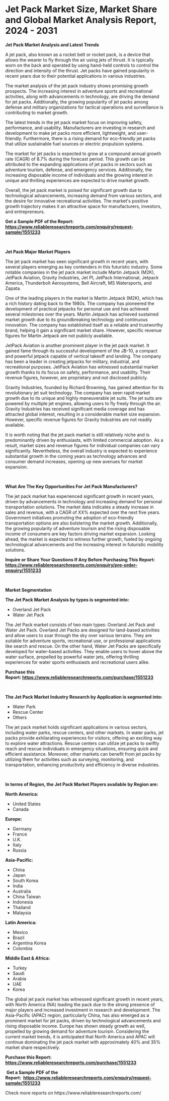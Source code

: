 <p><h1>Jet Pack Market Size, Market Share and Global Market Analysis Report, 2024 - 2031</h1></p><p><strong>Jet Pack Market Analysis and Latest Trends</strong></p>
<p><p>A jet pack, also known as a rocket belt or rocket pack, is a device that allows the wearer to fly through the air using jets of thrust. It is typically worn on the back and operated by using hand-held controls to control the direction and intensity of the thrust. Jet packs have gained popularity in recent years due to their potential applications in various industries.</p><p>The market analysis of the jet pack industry shows promising growth prospects. The increasing interest in adventure sports and recreational activities, along with advancements in technology, are driving the demand for jet packs. Additionally, the growing popularity of jet packs among defense and military organizations for tactical operations and surveillance is contributing to market growth.</p><p>The latest trends in the jet pack market focus on improving safety, performance, and usability. Manufacturers are investing in research and development to make jet packs more efficient, lightweight, and user-friendly. Furthermore, there is a rising demand for eco-friendly jet packs that utilize sustainable fuel sources or electric propulsion systems.</p><p>The market for jet packs is expected to grow at a compound annual growth rate (CAGR) of 8.7% during the forecast period. This growth can be attributed to the expanding applications of jet packs in sectors such as adventure tourism, defense, and emergency services. Additionally, the increasing disposable income of individuals and the growing interest in unique and thrilling experiences are expected to drive market growth.</p><p>Overall, the jet pack market is poised for significant growth due to technological advancements, increasing demand from various sectors, and the desire for innovative recreational activities. The market's positive growth trajectory makes it an attractive space for manufacturers, investors, and entrepreneurs.</p></p>
<p><strong>Get a Sample PDF of the Report:&nbsp; <a href="https://www.reliableresearchreports.com/enquiry/request-sample/1551233">https://www.reliableresearchreports.com/enquiry/request-sample/1551233</a></strong></p>
<p>&nbsp;</p>
<p><strong>Jet Pack Major Market Players</strong></p>
<p><p>The jet pack market has seen significant growth in recent years, with several players emerging as key contenders in this futuristic industry. Some notable companies in the jet pack market include Martin Jetpack (M2K), JetPack Aviation, Gravity Industries, Jet PI, JetPack International, Jetpack America, Thunderbolt Aerosystems, Bell Aircraft, MS Watersports, and Zapata.</p><p>One of the leading players in the market is Martin Jetpack (M2K), which has a rich history dating back to the 1980s. The company has pioneered the development of practical jetpacks for personal use and has achieved several milestones over the years. Martin Jetpack has achieved sustained market growth due to its groundbreaking technology and continuous innovation. The company has established itself as a reliable and trustworthy brand, helping it gain a significant market share. However, specific revenue figures for Martin Jetpack are not publicly available.</p><p>JetPack Aviation is another prominent player in the jet pack market. It gained fame through its successful development of the JB-10, a compact and powerful jetpack capable of vertical takeoff and landing. The company has been a leader in creating jetpacks for military, industrial, and recreational purposes. JetPack Aviation has witnessed substantial market growth thanks to its focus on safety, performance, and usability. Their revenue figures, however, are proprietary and not disclosed publicly.</p><p>Gravity Industries, founded by Richard Browning, has gained attention for its revolutionary jet suit technology. The company has seen rapid market growth due to its unique and highly maneuverable jet suits. The jet suits are powered by multiple jet engines, allowing users to fly freely through the air. Gravity Industries has received significant media coverage and has attracted global interest, resulting in a considerable market size expansion. However, specific revenue figures for Gravity Industries are not readily available.</p><p>It is worth noting that the jet pack market is still relatively niche and is predominantly driven by enthusiasts, with limited commercial adoption. As a result, market sizes and revenue figures for individual companies can vary significantly. Nevertheless, the overall industry is expected to experience substantial growth in the coming years as technology advances and consumer demand increases, opening up new avenues for market expansion.</p></p>
<p>&nbsp;</p>
<p><strong>What Are The Key Opportunities For Jet Pack Manufacturers?</strong></p>
<p><p>The jet pack market has experienced significant growth in recent years, driven by advancements in technology and increasing demand for personal transportation solutions. The market data indicates a steady increase in sales and revenue, with a CAGR of XX% expected over the next five years. Government initiatives promoting the adoption of eco-friendly transportation options are also bolstering the market growth. Additionally, the growing popularity of adventure tourism and the rising disposable income of consumers are key factors driving market expansion. Looking ahead, the market is expected to witness further growth, fueled by ongoing technological advancements and the increasing interest in futuristic mobility solutions.</p></p>
<p><strong>Inquire or Share Your Questions If Any Before Purchasing This Report: <a href="https://www.reliableresearchreports.com/enquiry/pre-order-enquiry/1551233">https://www.reliableresearchreports.com/enquiry/pre-order-enquiry/1551233</a></strong></p>
<p>&nbsp;</p>
<p><strong>Market Segmentation</strong></p>
<p><strong>The Jet Pack Market Analysis by types is segmented into:</strong></p>
<p><ul><li>Overland Jet Pack</li><li>Water Jet Pack</li></ul></p>
<p><p>The Jet Pack market consists of two main types: Overland Jet Pack and Water Jet Pack. Overland Jet Packs are designed for land-based activities and allow users to soar through the sky over various terrains. They are suitable for adventure sports, recreational use, or professional applications like search and rescue. On the other hand, Water Jet Packs are specifically developed for water-based activities. They enable users to hover above the water surface, propelled by powerful water jets, offering thrilling experiences for water sports enthusiasts and recreational users alike.</p></p>
<p><strong>Purchase this Report:&nbsp;<a href="https://www.reliableresearchreports.com/purchase/1551233">https://www.reliableresearchreports.com/purchase/1551233</a></strong></p>
<p>&nbsp;</p>
<p><strong>The Jet Pack Market Industry Research by Application is segmented into:</strong></p>
<p><ul><li>Water Park</li><li>Rescue Center</li><li>Others</li></ul></p>
<p><p>The jet pack market holds significant applications in various sectors, including water parks, rescue centers, and other markets. In water parks, jet packs provide exhilarating experiences for visitors, offering an exciting way to explore water attractions. Rescue centers can utilize jet packs to swiftly reach and rescue individuals in emergency situations, ensuring quick and efficient assistance. Moreover, other markets can benefit from jet packs by utilizing them for activities such as surveying, monitoring, and transportation, enhancing productivity and efficiency in diverse industries.</p></p>
<p>&nbsp;</p>
<p><strong>In terms of Region, the Jet Pack Market Players available by Region are:</strong></p>
<p>
    <p> <strong> North America: </strong>
        <ul>
            <li>United States</li>
            <li>Canada</li>
        </ul>
        </p> 
    <p> <strong> Europe: </strong>
        <ul>
            <li>Germany</li>
            <li>France</li>
            <li>U.K.</li>
            <li>Italy</li>
            <li>Russia</li>
        </ul>
        </p> 
    <p> <strong> Asia-Pacific: </strong>
        <ul>
            <li>China</li>
            <li>Japan</li>
            <li>South Korea</li>
            <li>India</li>
            <li>Australia</li>
            <li>China Taiwan</li>
            <li>Indonesia</li>
            <li>Thailand</li>
            <li>Malaysia</li>
        </ul>
        </p> 
    <p> <strong> Latin America: </strong>
        <ul>
            <li>Mexico</li>
            <li>Brazil</li>
            <li>Argentina Korea</li>
            <li>Colombia</li>
        </ul>
        </p> 
    <p> <strong> Middle East & Africa: </strong>
        <ul>
            <li>Turkey</li>
            <li>Saudi</li>
            <li>Arabia</li>
            <li>UAE</li>
            <li>Korea</li>
        </ul>
    </p>
    </p>
<p><p>The global jet pack market has witnessed significant growth in recent years, with North America (NA) leading the pack due to the strong presence of major players and increased investment in research and development. The Asia-Pacific (APAC) region, particularly China, has also emerged as a prominent market for jet packs, driven by technological advancements and rising disposable income. Europe has shown steady growth as well, propelled by growing demand for adventure tourism. Considering the current market trends, it is anticipated that North America and APAC will continue dominating the jet pack market with approximately 40% and 35% market share respectively.</p></p>
<p><strong>Purchase this Report: <a href="https://www.reliableresearchreports.com/purchase/1551233">https://www.reliableresearchreports.com/purchase/1551233</a></strong></p>
<p>&nbsp;<strong>Get a Sample PDF of the Report:&nbsp;&nbsp;<a href="https://www.reliableresearchreports.com/enquiry/request-sample/1551233">https://www.reliableresearchreports.com/enquiry/request-sample/1551233</a></strong></p>
<p><strong></strong></p>
<p>Check more reports on https://www.reliableresearchreports.com/</p>
